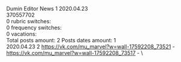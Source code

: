 Dumin	Editor News 1 2020.04.23\
370557702\
0 rubric switches:\
0 frequency switches:\
0 vacations:\
Total posts amount: 2	Posts dates amount: 1\
2020.04.23 2 https://vk.com/mu_marvel?w=wall-17592208_73521 - https://vk.com/mu_marvel?w=wall-17592208_73517 - \
